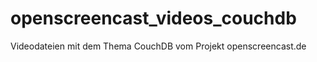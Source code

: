 # openscreencast_videos_couchdb
Videodateien mit dem Thema CouchDB vom Projekt openscreencast.de    
